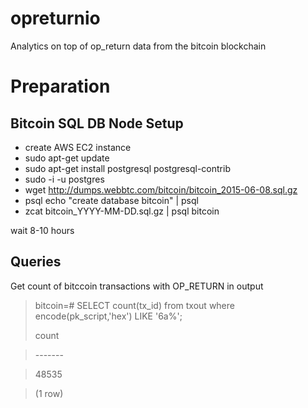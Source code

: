 # opreturnio
Analytics on top of op_return data from the bitcoin blockchain

# Preparation
## Bitcoin SQL DB Node Setup
- create AWS EC2 instance
- sudo apt-get update
- sudo apt-get install postgresql postgresql-contrib
- sudo -i -u postgres
- wget http://dumps.webbtc.com/bitcoin/bitcoin_2015-06-08.sql.gz
- psql echo "create database bitcoin" | psql
- zcat bitcoin_YYYY-MM-DD.sql.gz | psql bitcoin

wait 8-10 hours

## Queries

Get count of bitccoin transactions with OP_RETURN in output

>bitcoin=\# SELECT count(tx_id) from txout where encode(pk_script,'hex') LIKE '6a%';
>
> count

>\-------

> 48535

>\(1 row\)
